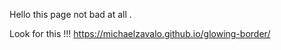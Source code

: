 Hello this page not bad at all .



Look for this !!!
https://michaelzavalo.github.io/glowing-border/